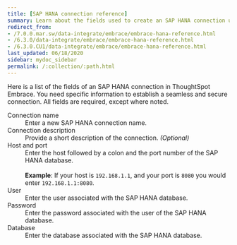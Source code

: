 ```yaml
---
title: [SAP HANA connection reference]
summary: Learn about the fields used to create an SAP HANA connection using ThoughtSpot Embrace.
redirect_from:
- /7.0.0.mar.sw/data-integrate/embrace/embrace-hana-reference.html
- /6.3.0/data-integrate/embrace/embrace-hana-reference.html
- /6.3.0.CU1/data-integrate/embrace/embrace-hana-reference.html
last_updated: 06/18/2020
sidebar: mydoc_sidebar
permalink: /:collection/:path.html
---
```


Here is a list of the fields of an SAP HANA connection in ThoughtSpot Embrace. You need specific information to establish a seamless and secure connection. All fields are required, except where noted.

<dl id="embrace-HANA-ref">
  <dlentry id="embrace-HANA-ref-connection-name">
    <dt>Connection name</dt>
    <dd>Enter a new SAP HANA connection name.</dd>
  </dlentry>
  <dlentry id="embrace-HANA-ref-connection-description">
    <dt>Connection description</dt>
    <dd>Provide a short description of the connection. <i>(Optional)</i></dd>
  </dlentry>
  <dlentry id="embrace-HANA-ref-host-port">
    <dt>Host and port</dt>
    <dd>Enter the host followed by a colon and the port number of the SAP HANA database.<br/><br>
    <strong>Example</strong>: If your host is <code>192.168.1.1</code>, and your port is <code>8080</code> you would enter <code>192.168.1.1:8080</code>. </dd>
  </dlentry>
  <dlentry id="embrace-HANA-user-id">
    <dt>User</dt>
    <dd>Enter the user associated with the SAP HANA database.</dd>
  </dlentry>
  <dlentry id="embrace-HANA-password">
    <dt>Password</dt>
    <dd>Enter the password associated with the user of the SAP HANA database.</dd>
  </dlentry>
  <dlentry id="embrace-HANA-password">
    <dt>Database</dt>
    <dd>Enter the database associated with the SAP HANA database.</dd>
  </dlentry>
</dl>  
